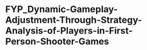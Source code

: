 # FYP_Dynamic-Gameplay-Adjustment-Through-Strategy-Analysis-of-Players-in-First-Person-Shooter-Games